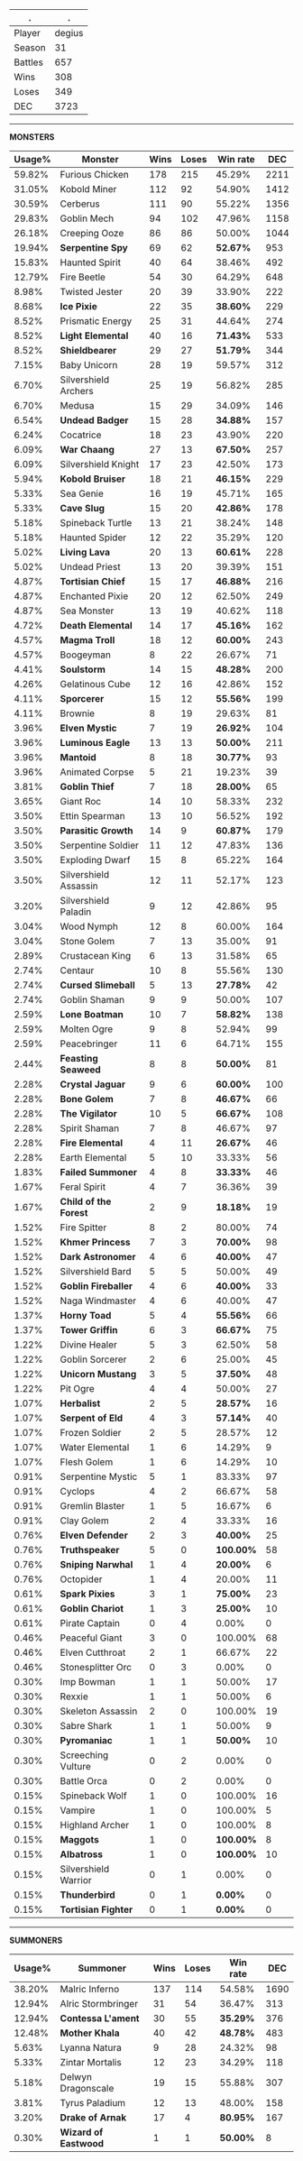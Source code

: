 .|.
|-|-
Player|degius
Season|31
Battles|657
Wins|308
Loses|349
DEC|3723

---
**MONSTERS**

Usage%|Monster|Wins|Loses|Win rate|DEC|
-|-|-|-|-|-|
59.82%|Furious Chicken|178|215|45.29%|2211|
31.05%|Kobold Miner|112|92|54.90%|1412|
30.59%|Cerberus|111|90|55.22%|1356|
29.83%|Goblin Mech|94|102|47.96%|1158|
26.18%|Creeping Ooze|86|86|50.00%|1044|
19.94%|**Serpentine Spy**|69|62|**52.67%**|953|
15.83%|Haunted Spirit|40|64|38.46%|492|
12.79%|Fire Beetle|54|30|64.29%|648|
8.98%|Twisted Jester|20|39|33.90%|222|
8.68%|**Ice Pixie**|22|35|**38.60%**|229|
8.52%|Prismatic Energy|25|31|44.64%|274|
8.52%|**Light Elemental**|40|16|**71.43%**|533|
8.52%|**Shieldbearer**|29|27|**51.79%**|344|
7.15%|Baby Unicorn|28|19|59.57%|312|
6.70%|Silvershield Archers|25|19|56.82%|285|
6.70%|Medusa|15|29|34.09%|146|
6.54%|**Undead Badger**|15|28|**34.88%**|157|
6.24%|Cocatrice|18|23|43.90%|220|
6.09%|**War Chaang**|27|13|**67.50%**|257|
6.09%|Silvershield Knight|17|23|42.50%|173|
5.94%|**Kobold Bruiser**|18|21|**46.15%**|229|
5.33%|Sea Genie|16|19|45.71%|165|
5.33%|**Cave Slug**|15|20|**42.86%**|178|
5.18%|Spineback Turtle|13|21|38.24%|148|
5.18%|Haunted Spider|12|22|35.29%|120|
5.02%|**Living Lava**|20|13|**60.61%**|228|
5.02%|Undead Priest|13|20|39.39%|151|
4.87%|**Tortisian Chief**|15|17|**46.88%**|216|
4.87%|Enchanted Pixie|20|12|62.50%|249|
4.87%|Sea Monster|13|19|40.62%|118|
4.72%|**Death Elemental**|14|17|**45.16%**|162|
4.57%|**Magma Troll**|18|12|**60.00%**|243|
4.57%|Boogeyman|8|22|26.67%|71|
4.41%|**Soulstorm**|14|15|**48.28%**|200|
4.26%|Gelatinous Cube|12|16|42.86%|152|
4.11%|**Sporcerer**|15|12|**55.56%**|199|
4.11%|Brownie|8|19|29.63%|81|
3.96%|**Elven Mystic**|7|19|**26.92%**|104|
3.96%|**Luminous Eagle**|13|13|**50.00%**|211|
3.96%|**Mantoid**|8|18|**30.77%**|93|
3.96%|Animated Corpse|5|21|19.23%|39|
3.81%|**Goblin Thief**|7|18|**28.00%**|65|
3.65%|Giant Roc|14|10|58.33%|232|
3.50%|Ettin Spearman|13|10|56.52%|192|
3.50%|**Parasitic Growth**|14|9|**60.87%**|179|
3.50%|Serpentine Soldier|11|12|47.83%|136|
3.50%|Exploding Dwarf|15|8|65.22%|164|
3.50%|Silvershield Assassin|12|11|52.17%|123|
3.20%|Silvershield Paladin|9|12|42.86%|95|
3.04%|Wood Nymph|12|8|60.00%|164|
3.04%|Stone Golem|7|13|35.00%|91|
2.89%|Crustacean King|6|13|31.58%|65|
2.74%|Centaur|10|8|55.56%|130|
2.74%|**Cursed Slimeball**|5|13|**27.78%**|42|
2.74%|Goblin Shaman|9|9|50.00%|107|
2.59%|**Lone Boatman**|10|7|**58.82%**|138|
2.59%|Molten Ogre|9|8|52.94%|99|
2.59%|Peacebringer|11|6|64.71%|155|
2.44%|**Feasting Seaweed**|8|8|**50.00%**|81|
2.28%|**Crystal Jaguar**|9|6|**60.00%**|100|
2.28%|**Bone Golem**|7|8|**46.67%**|66|
2.28%|**The Vigilator**|10|5|**66.67%**|108|
2.28%|Spirit Shaman|7|8|46.67%|97|
2.28%|**Fire Elemental**|4|11|**26.67%**|46|
2.28%|Earth Elemental|5|10|33.33%|56|
1.83%|**Failed Summoner**|4|8|**33.33%**|46|
1.67%|Feral Spirit|4|7|36.36%|39|
1.67%|**Child of the Forest**|2|9|**18.18%**|19|
1.52%|Fire Spitter|8|2|80.00%|74|
1.52%|**Khmer Princess**|7|3|**70.00%**|98|
1.52%|**Dark Astronomer**|4|6|**40.00%**|47|
1.52%|Silvershield Bard|5|5|50.00%|49|
1.52%|**Goblin Fireballer**|4|6|**40.00%**|33|
1.52%|Naga Windmaster|4|6|40.00%|47|
1.37%|**Horny Toad**|5|4|**55.56%**|66|
1.37%|**Tower Griffin**|6|3|**66.67%**|75|
1.22%|Divine Healer|5|3|62.50%|58|
1.22%|Goblin Sorcerer|2|6|25.00%|45|
1.22%|**Unicorn Mustang**|3|5|**37.50%**|48|
1.22%|Pit Ogre|4|4|50.00%|27|
1.07%|**Herbalist**|2|5|**28.57%**|16|
1.07%|**Serpent of Eld**|4|3|**57.14%**|40|
1.07%|Frozen Soldier|2|5|28.57%|12|
1.07%|Water Elemental|1|6|14.29%|9|
1.07%|Flesh Golem|1|6|14.29%|10|
0.91%|Serpentine Mystic|5|1|83.33%|97|
0.91%|Cyclops|4|2|66.67%|58|
0.91%|Gremlin Blaster|1|5|16.67%|6|
0.91%|Clay Golem|2|4|33.33%|16|
0.76%|**Elven Defender**|2|3|**40.00%**|25|
0.76%|**Truthspeaker**|5|0|**100.00%**|58|
0.76%|**Sniping Narwhal**|1|4|**20.00%**|6|
0.76%|Octopider|1|4|20.00%|11|
0.61%|**Spark Pixies**|3|1|**75.00%**|23|
0.61%|**Goblin Chariot**|1|3|**25.00%**|10|
0.61%|Pirate Captain|0|4|0.00%|0|
0.46%|Peaceful Giant|3|0|100.00%|68|
0.46%|Elven Cutthroat|2|1|66.67%|22|
0.46%|Stonesplitter Orc|0|3|0.00%|0|
0.30%|Imp Bowman|1|1|50.00%|17|
0.30%|Rexxie|1|1|50.00%|6|
0.30%|Skeleton Assassin|2|0|100.00%|19|
0.30%|Sabre Shark|1|1|50.00%|9|
0.30%|**Pyromaniac**|1|1|**50.00%**|10|
0.30%|Screeching Vulture|0|2|0.00%|0|
0.30%|Battle Orca|0|2|0.00%|0|
0.15%|Spineback Wolf|1|0|100.00%|16|
0.15%|Vampire|1|0|100.00%|5|
0.15%|Highland Archer|1|0|100.00%|8|
0.15%|**Maggots**|1|0|**100.00%**|8|
0.15%|**Albatross**|1|0|**100.00%**|10|
0.15%|Silvershield Warrior|0|1|0.00%|0|
0.15%|**Thunderbird**|0|1|**0.00%**|0|
0.15%|**Tortisian Fighter**|0|1|**0.00%**|0|

---
**SUMMONERS**

Usage%|Summoner|Wins|Loses|Win rate|DEC|
-|-|-|-|-|-|
38.20%|Malric Inferno|137|114|54.58%|1690|
12.94%|Alric Stormbringer|31|54|36.47%|313|
12.94%|**Contessa L'ament**|30|55|**35.29%**|376|
12.48%|**Mother Khala**|40|42|**48.78%**|483|
5.63%|Lyanna Natura|9|28|24.32%|98|
5.33%|Zintar Mortalis|12|23|34.29%|118|
5.18%|Delwyn Dragonscale|19|15|55.88%|307|
3.81%|Tyrus Paladium|12|13|48.00%|158|
3.20%|**Drake of Arnak**|17|4|**80.95%**|167|
0.30%|**Wizard of Eastwood**|1|1|**50.00%**|8|
